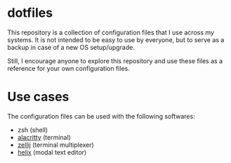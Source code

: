# dotfiles

This repository is a collection of configuration files that I use across my 
systems. It is not intended to be easy to use by everyone, but to serve as a 
backup in case of a new OS setup/upgrade. 

Still, I encourage anyone to explore this repository and use these files as a 
reference for your own configuration files.

# Use cases

The configuration files can be used with the following softwares:

- zsh (shell)
- [alacritty](https://github.com/alacritty/alacritty) (terminal)
- [zellij](https://github.com/zellij-org/zellij) (terminal multiplexer)
- [helix](https://github.com/helix-editor/helix) (modal text editor)

